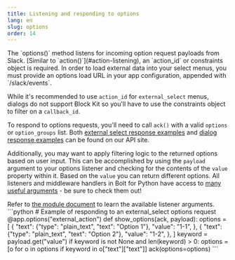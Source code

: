 ```yaml
---
title: Listening and responding to options
lang: en
slug: options
order: 14
---
```


<div class="section-content">
The `options()` method listens for incoming option request payloads from Slack. [Similar to `action()`](#action-listening),
an `action_id` or constraints object is required. In order to load external data into your select menus, you must provide an options load URL in your app configuration, appended with `/slack/events`.

While it's recommended to use `action_id` for `external_select` menus, dialogs do not support Block Kit so you'll have to use the constraints object to filter on a `callback_id`.

To respond to options requests, you'll need to call `ack()` with a valid `options` or `option_groups` list. Both [external select response examples](https://api.slack.com/reference/messaging/block-elements#external-select) and [dialog response examples](https://api.slack.com/dialogs#dynamic_select_elements_external) can be found on our API site.

Additionally, you may want to apply filtering logic to the returned options based on user input. This can be accomplished by using the `payload` argument to your options listener and checking for the contents of the `value` property within it. Based on the `value` you can return different options. All listeners and middleware handlers in Bolt for Python have access to [many useful arguments](https://slack.dev/bolt-python/api-docs/slack_bolt/kwargs_injection/args.html) - be sure to check them out!
</div>

<div>
<span class="annotation">Refer to <a href="https://slack.dev/bolt-python/api-docs/slack_bolt/kwargs_injection/args.html" target="_blank">the module document</a> to learn the available listener arguments.</span>
```python
# Example of responding to an external_select options request
@app.options("external_action")
def show_options(ack, payload):
    options = [
        {
            "text": {"type": "plain_text", "text": "Option 1"},
            "value": "1-1",
        },
        {
            "text": {"type": "plain_text", "text": "Option 2"},
            "value": "1-2",
        },
    ]
    keyword = payload.get("value")
    if keyword is not None and len(keyword) > 0:
        options = [o for o in options if keyword in o["text"]["text"]]
    ack(options=options)
```
</div>

